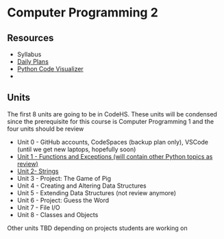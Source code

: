 # Computer Programming 2

## Resources
* Syllabus
* [Daily Plans](https://docs.google.com/spreadsheets/d/1Y1UQTJZH6PTitxP1kfARfSpLOV16APPy0lNZLGNBujk/edit?usp=sharing)
* [Python Code Visualizer](https://cscircles.cemc.uwaterloo.ca/visualize)
* 

## Units
The first 8 units are going to be in CodeHS. These units will be condensed since the prerequisite for this course is Computer Programming 1 and the four units should be review
* Unit 0 - GitHub accounts, CodeSpaces (backup plan only), VSCode (until we get new laptops, hopefully soon)
* [Unit 1 - Functions and Exceptions (will contain other Python topics as review)](https://github.com/WLHS-Computer-Programming2/Unit-1)
* [Unit 2- Strings](https://github.com/WLHS-Computer-Programming2/Unit-2/tree/main)
* Unit 3 - Project: The Game of Pig
* Unit 4 - Creating and Altering Data Structures
* Unit 5 - Extending Data Structures (not review anymore)
* Unit 6 - Project: Guess the Word
* Unit 7 - File I/O
* Unit 8 - Classes and Objects

Other units TBD depending on projects students are working on
